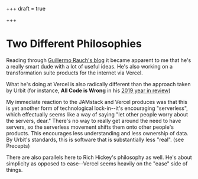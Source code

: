 +++
draft = true

+++
# Two Different Philosophies

Reading through [Guillermo Rauch's blog](rauchg.com) it became apparent to me
that he's a really smart dude with a lot of useful ideas. He's also working on a
transformation suite products for the internet via Vercel.

What he's doing at Vercel is also radically different than the approach taken by
Urbit (for instance, **All Code is Wrong** in his [2019 year in
review](https://rauchg.com/2020/2019-in-review))

My immediate reaction to the JAMstack and Vercel produces was that this is yet
another form of technological lock-in--it's encouraging "serverless", which
effectually seems like a way of saying "let other people worry about the
servers, dear." There's no way to really get around the need to have servers, so
the serverless movement shifts them onto other people's products. This
encourages less understanding and less ownership of data. By Urbit's standards,
this is software that is substantially less "real". (see Precepts)

There are also parallels here to Rich Hickey's philosophy as well. He's about
simplicity as opposed to ease--Vercel seems heavily on the "ease" side of things.
